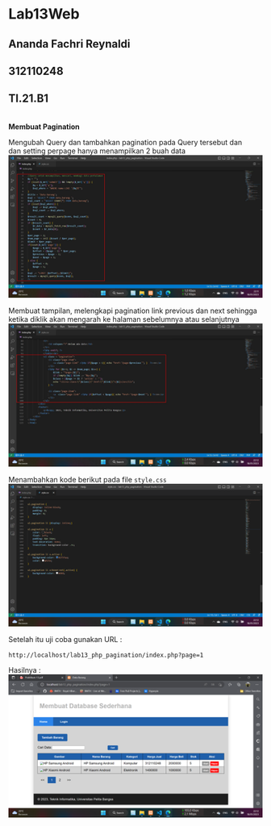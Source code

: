 # Lab13Web
## Ananda Fachri Reynaldi
## 312110248
## TI.21.B1
<br>
<b>Membuat Pagination</b><br>

Mengubah Query dan tambahkan pagination pada Query tersebut dan<br>
dan setting perpage hanya menampilkan 2 buah data
![Step1](SS/SS1.jpg)<br>

Membuat tampilan, melengkapi pagination link previous dan next sehingga<br>
ketika diklik akan mengarah ke halaman sebelumnya atau selanjutnya
![Step2](SS/SS2.jpg)<br>

Menambahkan kode berikut pada file `style.css`<br>
![Step3](SS/SS3.png)<br>

Setelah itu uji coba gunakan URL :
```
http://localhost/lab13_php_pagination/index.php?page=1
```
Hasilnya :<br>
![Step4](SS/SS4.png)<br>